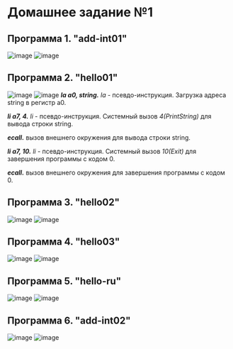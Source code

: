 # Домашнее задание №1

## Программа 1. "add-int01"
![image](https://github.com/flowykk/ABC/assets/71427624/2f160fed-1ed6-4175-8032-8b12390c47c0)
![image](https://github.com/flowykk/ABC/assets/71427624/a1b7d3be-36bd-4e4c-a8e4-16490fb3f37e)

## Программа 2. "hello01"
![image](https://github.com/flowykk/ABC/assets/71427624/677b114a-2184-4c0b-ad3e-9558c4931f11)
![image](https://github.com/flowykk/ABC/assets/71427624/33506770-1891-4047-be7f-98872b8e9d88)
***la a0, string.*** *la* - псевдо-инструкция. Загрузка адреса string в регистр a0.

***li a7, 4.*** *li* - псевдо-инструкция. Системный вызов *4(PrintString)* для вывода строки string.

***ecall.*** вызов внешнего окружения для вывода строки string.

***li a7, 10.*** *li* - псевдо-инструкция. Системный вызов *10(Exit)* для завершения программы с кодом 0.

***ecall.*** вызов внешнего окружения для завершения программы с кодом 0.

## Программа 3. "hello02"
![image](https://github.com/flowykk/ABC/assets/71427624/5a07f6d5-1cab-4c60-9f89-36d659e85da0)
![image](https://github.com/flowykk/ABC/assets/71427624/807c6d8c-326c-4326-8011-c4f2e50148d7)

## Программа 4. "hello03"
![image](https://github.com/flowykk/ABC/assets/71427624/1c13be6e-06a2-400b-861a-9c0668df8d09)
![image](https://github.com/flowykk/ABC/assets/71427624/885eac38-5ff4-4d5f-9f3d-b065e5926448)

## Программа 5. "hello-ru"
![image](https://github.com/flowykk/ABC/assets/71427624/2662cef3-52ed-4e0f-aa77-dd3a05cc3f07)
![image](https://github.com/flowykk/ABC/assets/71427624/f765af4f-1a74-4cb8-b522-8ca0ab7a1fae)

## Программа 6. "add-int02"
![image](https://github.com/flowykk/ABC/assets/71427624/1e8cb959-eecb-4ca8-aa5c-e1d1f232231f)
![image](https://github.com/flowykk/ABC/assets/71427624/87e16e39-6ab9-405e-bcfb-9dc953cb533e)

